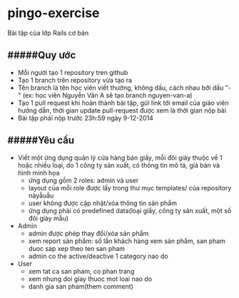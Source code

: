 pingo-exercise
==============
Bài tập của lớp Rails cơ bản

#####Quy ước
-----------------
- Mỗi người tạo 1 repository tren github
- Tạo 1 branch trên repository vừa tạo ra
- Tên branch là tên học viên viết thường, không dấu, cách nhau bởi dấu "-" (ex: học viên Nguyễn Văn A sẽ tạo branch nguyen-van-a)
- Tạo 1 pull request khi hoàn thành bài tập, gửi link tới email của giáo viên hướng dẫn, thời gian update pull-request được xem là thời gian nộp bài
- Bài tập phải nộp trước 23h:59 ngày 9-12-2014

#####Yêu cầu
---------------------
- Viết một ứng dụng quản lý cửa hàng bán giầy, mỗi đôi giày thuộc về 1 hoặc nhiều loại, do 1 công ty sản xuất, có thông tin mô tả, giá bán và hình minh họa
  - ứng dụng gồm 2 roles: admin và user
  - layout của mỗi role được lấy trong thư mục templates/ của repository nàyẫuẫu
  - user không được cập nhật/xóa thông tin sản phẩm
  - ứng dụng phải có predefined data(loại giầy, công ty sản xuất, một số đôi giày mẫu)
- Admin
  - admin được phép thay đổi/xóa sản phẩm
  - xem report sản phẩm: số lần khách hàng xem sản phẩm, san pham duoc sap xep theo ten san pham
  - admin co the active/deactive 1 category nao do
- User
  - xem tat ca san pham, co phan trang
  - xem nhung doi giay thuoc mot loai nao do
  - danh gia san pham(them comment)
